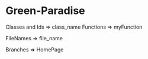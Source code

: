 # Green-Paradise

Classes and Ids => class_name
Functions => myFunction

FileNames => file_name

Branches => HomePage


